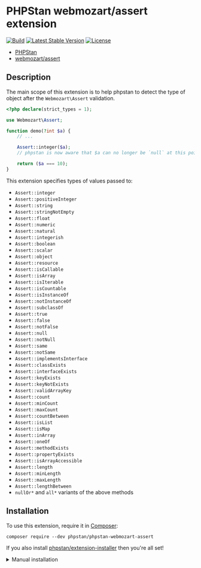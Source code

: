 # PHPStan webmozart/assert extension

[![Build](https://github.com/phpstan/phpstan-webmozart-assert/workflows/Build/badge.svg)](https://github.com/phpstan/phpstan-webmozart-assert/actions)
[![Latest Stable Version](https://poser.pugx.org/phpstan/phpstan-webmozart-assert/v/stable)](https://packagist.org/packages/phpstan/phpstan-webmozart-assert)
[![License](https://poser.pugx.org/phpstan/phpstan-webmozart-assert/license)](https://packagist.org/packages/phpstan/phpstan-webmozart-assert)

* [PHPStan](https://phpstan.org/)
* [webmozart/assert](https://github.com/webmozart/assert)

## Description

The main scope of this extension is to help phpstan to detect the type of object after the `Webmozart\Assert` validation.

```php
<?php declare(strict_types = 1);

use Webmozart\Assert;

function demo(?int $a) {
	// ...

	Assert::integer($a);
	// phpstan is now aware that $a can no longer be `null` at this point

	return ($a === 10);
}
```

This extension specifies types of values passed to:

* `Assert::integer`
* `Assert::positiveInteger`
* `Assert::string`
* `Assert::stringNotEmpty`
* `Assert::float`
* `Assert::numeric`
* `Assert::natural`
* `Assert::integerish`
* `Assert::boolean`
* `Assert::scalar`
* `Assert::object`
* `Assert::resource`
* `Assert::isCallable`
* `Assert::isArray`
* `Assert::isIterable`
* `Assert::isCountable`
* `Assert::isInstanceOf`
* `Assert::notInstanceOf`
* `Assert::subclassOf`
* `Assert::true`
* `Assert::false`
* `Assert::notFalse`
* `Assert::null`
* `Assert::notNull`
* `Assert::same`
* `Assert::notSame`
* `Assert::implementsInterface`
* `Assert::classExists`
* `Assert::interfaceExists`
* `Assert::keyExists`
* `Assert::keyNotExists`
* `Assert::validArrayKey`
* `Assert::count`
* `Assert::minCount`
* `Assert::maxCount`
* `Assert::countBetween`
* `Assert::isList`
* `Assert::isMap`
* `Assert::inArray`
* `Assert::oneOf`
* `Assert::methodExists`
* `Assert::propertyExists`
* `Assert::isArrayAccessible`
* `Assert::length`
* `Assert::minLength`
* `Assert::maxLength`
* `Assert::lengthBetween`
* `nullOr*` and `all*` variants of the above methods


## Installation

To use this extension, require it in [Composer](https://getcomposer.org/):

```
composer require --dev phpstan/phpstan-webmozart-assert
```

If you also install [phpstan/extension-installer](https://github.com/phpstan/extension-installer) then you're all set!

<details>
  <summary>Manual installation</summary>

If you don't want to use `phpstan/extension-installer`, include extension.neon in your project's PHPStan config:

```
includes:
    - vendor/phpstan/phpstan-webmozart-assert/extension.neon
```
</details>
